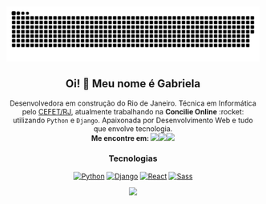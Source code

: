![Snake animation](https://github.com/gcruzdev/gcruzdev/blob/output/github-contribution-grid-snake.svg)

<div align='center'>
  <h2>Oi! 👋 Meu nome é Gabriela</h2>
  <p>Desenvolvedora em construção do Rio de Janeiro. Técnica em Informática pelo <a href='http://www.cefet-rj.br/index.php/curso-tecnico-de-informatica'>CEFET/RJ</a>, atualmente trabalhando na <b>Concilie Online</b> :rocket: utilizando <code>Python</code> e <code>Django</code>. Apaixonada por Desenvolvimento Web e tudo que envolve tecnologia.<br/><b>Me encontre em: </b><a href='https://www.linkedin.com/in/gabriela-cruz-197873212'><img src='https://api.iconify.design/mdi/linkedin.svg?color=%23a77ecb&width=20&height=20'></a><a href='mailto:gabrielasnts30@gmail.com'><img src='https://api.iconify.design/fluent/mail-16-regular.svg?color=%23a77ecb&width=20&height=20'></a><a href='https://dev.to/gcruzdev'><img src='https://api.iconify.design/bxl/dev-to.svg?color=%23a77ecb&width=20&height=20'></a>
      </tr>
  </table>
  <h3>Tecnologias</h3>
  <p><a href="https://www.python.org/" title="Python"><img src="https://img.shields.io/badge/python-3670A0?style=for-the-badge&logo=python&logoColor=ffdd54" alt="Python"></a>   <a href="https://www.djangoproject.com/" title="Django"><img src="https://img.shields.io/badge/django-%23092E20.svg?style=for-the-badge&logo=django&logoColor=white" alt="Django"></a>   <a href="https://reactjs.org/" title="React"><img src="https://img.shields.io/badge/react-%2320232a.svg?style=for-the-badge&logo=react&logoColor=%2361DAFB" alt="React" ></a>   <a href="https://sass-lang.com/" title="Sass"><img src="https://img.shields.io/badge/SASS-hotpink.svg?style=for-the-badge&logo=SASS&logoColor=white" alt="Sass"></a>   </p>

  <div>
  <a href="https://github.com/gcruzdev">
  <img height="180em" src="https://github-readme-stats.vercel.app/api?username=gcruzdev&show_icons=true&theme=nightowl&include_all_commits=true&count_private=true"/>
  </div>
</div>
